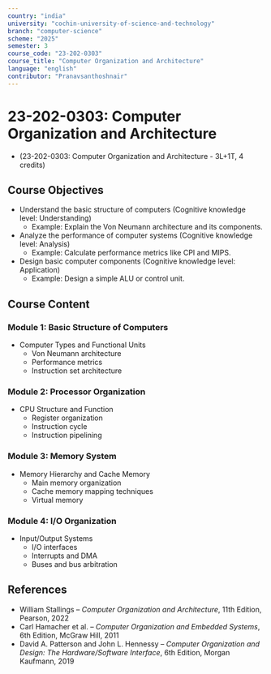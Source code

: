 ```yaml
---
country: "india"
university: "cochin-university-of-science-and-technology"
branch: "computer-science"
scheme: "2025"
semester: 3
course_code: "23-202-0303"
course_title: "Computer Organization and Architecture"
language: "english"
contributor: "Pranavsanthoshnair"
---
```


# 23-202-0303: Computer Organization and Architecture
  - (23-202-0303: Computer Organization and Architecture - 3L+1T, 4 credits)

## Course Objectives

* Understand the basic structure of computers (Cognitive knowledge level: Understanding)
    - Example: Explain the Von Neumann architecture and its components.
* Analyze the performance of computer systems (Cognitive knowledge level: Analysis)
    - Example: Calculate performance metrics like CPI and MIPS.
* Design basic computer components (Cognitive knowledge level: Application)
    - Example: Design a simple ALU or control unit.

## Course Content

### Module 1: Basic Structure of Computers

* Computer Types and Functional Units
  - Von Neumann architecture
  - Performance metrics
  - Instruction set architecture

### Module 2: Processor Organization

* CPU Structure and Function
  - Register organization
  - Instruction cycle
  - Instruction pipelining

### Module 3: Memory System

* Memory Hierarchy and Cache Memory
  - Main memory organization
  - Cache memory mapping techniques
  - Virtual memory

### Module 4: I/O Organization

* Input/Output Systems
  - I/O interfaces
  - Interrupts and DMA
  - Buses and bus arbitration

## References

* William Stallings – *Computer Organization and Architecture*, 11th Edition, Pearson, 2022
* Carl Hamacher et al. – *Computer Organization and Embedded Systems*, 6th Edition, McGraw Hill, 2011
* David A. Patterson and John L. Hennessy – *Computer Organization and Design: The Hardware/Software Interface*, 6th Edition, Morgan Kaufmann, 2019
